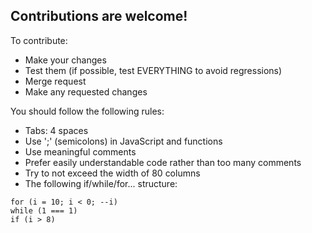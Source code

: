 ## Contributions are welcome!
To contribute:
- Make your changes
- Test them (if possible, test EVERYTHING to avoid regressions)
- Merge request
- Make any requested changes

You should follow the following rules:
- Tabs: 4 spaces
- Use ';' (semicolons) in JavaScript and functions
- Use meaningful comments
- Prefer easily understandable code rather than too many comments
- Try to not exceed the width of 80 columns
- The following if/while/for... structure:
```
for (i = 10; i < 0; --i)
while (1 === 1)
if (i > 8)
```
